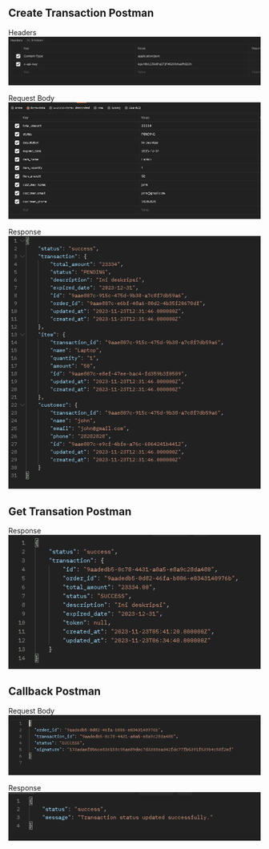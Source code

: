 ## Create Transaction Postman
Headers <br>
![Header Image](readme-img/HeaderCreate.PNG)

Request Body <br>
![Request Image](readme-img/RequestBodyCreate.PNG)

Response <br>
![Response Image](readme-img/ResponseCreate.PNG)


## Get Transation Postman
Response <br>
![Response Image](readme-img/ResponseGetTransaction.PNG)


## Callback Postman
Request Body <br>
![Request Image](readme-img/APIRequestBody.PNG)

Response <br>
![Response Image](readme-img/APIResponse.PNG)
